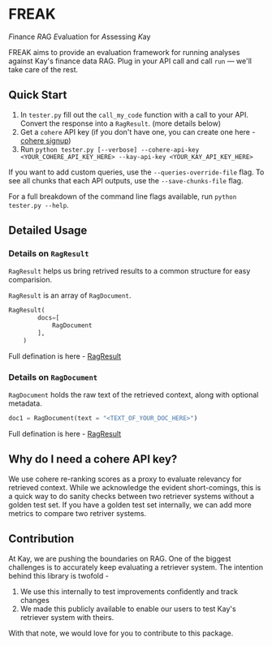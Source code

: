 FREAK
=

*F*inance *R*AG *E*valuation for *A*ssessing *K*ay

FREAK aims to provide an evaluation framework for running analyses against Kay's finance data RAG. Plug in your API call and call `run` — we'll take care of the rest.

## Quick Start

1.  In `tester.py` fill out the `call_my_code` function with a call to your API. Convert the response into a `RagResult`. (more details below)
2. Get a `cohere` API key (if you don't have one, you can create one here - [cohere signup](https://cohere.com/))
3. Run  `python tester.py [--verbose] --cohere-api-key <YOUR_COHERE_API_KEY_HERE> --kay-api-key <YOUR_KAY_API_KEY_HERE>`

If you want to add custom queries, use the `--queries-override-file` flag.
To see all chunks that each API outputs, use the `--save-chunks-file` flag.

For a full breakdown of the command line flags available, run `python tester.py --help`.


## Detailed Usage

### Details on `RagResult` 
`RagResult` helps us bring retrived results to a common structure for easy comparision. 

`RagResult` is an array of `RagDocument`. 
```python
RagResult(
        docs=[
            RagDocument
        ],
    )
```
Full defination is here - [RagResult](https://github.com/kaydotai/freak/blob/main/freak/__init__.py#L71)

### Details on `RagDocument`
`RagDocument` holds the raw text of the retrieved context, along with optional metadata.

```python
doc1 = RagDocument(text = "<TEXT_OF_YOUR_DOC_HERE>")
```

Full defination is here - [RagResult](https://github.com/kaydotai/freak/blob/main/freak/__init__.py#L60)


## Why do I need a cohere API key?
We use cohere re-ranking scores as a proxy to evaluate relevancy for retrieved context. While we acknowledge the evident short-comings, this is a quick way to do sanity checks between two retriever systems without a golden test set. If you have a golden test set internally, we can add more metrics to compare two retriver systems. 


## Contribution
At Kay, we are pushing the boundaries on RAG. One of the biggest challenges is to accurately keep evaluating a retriever system. The intention behind this library is twofold - 
1. We use this internally to test improvements confidently and track changes
2. We made this publicly available to enable our users to test Kay's retriever system with theirs.

With that note, we would love for you to contribute to this package.
